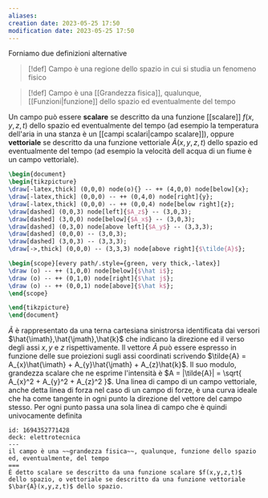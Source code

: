 ```yaml
---
aliases: 
creation date: 2023-05-25 17:50
modification date: 2023-05-25 17:50
---
```


Forniamo due definizioni alternative
> [!def]
> Campo è una regione dello spazio in cui si studia un fenomeno fisico


> [!def]
> Campo è una [[Grandezza fisica]], qualunque, [[Funzioni|funzione]] dello spazio ed eventualmente del tempo

Un campo può essere **scalare** se descritto da una funzione [[scalare]] $f(x,y,z,t)$ dello spazio ed eventualmente del tempo (ad esempio la temperatura dell'aria in una stanza è un [[campi scalari|campo scalare]]), oppure **vettoriale** se descritto da una funzione vettoriale $\tilde{A} (x,y,z,t)$ dello spazio ed eventualmente del tempo (ad esempio la velocità dell acqua di un fiume è un campo vettoriale).

```tikz
\begin{document}
\begin{tikzpicture}
\draw[-latex,thick] (0,0,0) node(o){} -- ++ (4,0,0) node[below]{x};
\draw[-latex,thick] (0,0,0) -- ++ (0,4,0) node[right]{y};
\draw[-latex,thick] (0,0,0) -- ++ (0,0,4) node[below right]{z};
\draw[dashed] (0,0,3) node[left]{$A_z$} -- (3,0,3);
\draw[dashed] (3,0,0) node[below]{$A_x$} -- (3,0,3);
\draw[dashed] (0,3,0) node[above left]{$A_y$} -- (3,3,3);
\draw[dashed] (0,0,0) -- (3,0,3);
\draw[dashed] (3,0,3) -- (3,3,3);
\draw[->,thick] (0,0,0) -- (3,3,3) node[above right]{$\tilde{A}$};

\begin{scope}[every path/.style={green, very thick,-latex}]
\draw (o) -- ++ (1,0,0) node[below]{$\hat i$};
\draw (o) -- ++ (0,1,0) node[right]{$\hat j$};
\draw (o) -- ++ (0,0,1) node[above]{$\hat k$};
\end{scope}

\end{tikzpicture}
\end{document}
```


$\tilde{A}$ è rappresentato da una terna cartesiana sinistrorsa identificata dai versori $\hat{\imath},\hat{\jmath},\hat{k}$ che indicano la direzione ed il verso degli assi $x,y$ e $z$ rispettivamente. Il vettore $\tilde{A}$ può essere espresso in funzione delle sue proiezioni sugli assi coordinati scrivendo $\tilde{A} = A_{x}\hat{\imath} + A_{y}\hat{\jmath} + A_{z}\hat{k}$. Il suo modulo, grandezza scalare che ne esprime l'intensità è $A = |\tilde{A}| = \sqrt{ A_{x}^2 + A_{y}^2 + A_{z}^2 }$.
Una linea di campo di un campo vettoriale, anche detta linea di forza nel caso di un campo di forze, è una curva ideale che ha come tangente in ogni punto la direzione del vettore del campo stesso. Per ogni punto passa una sola linea di campo che è quindi univocamente definita

```anki
id: 1694352771428
deck: elettrotecnica
---
il campo è una ~~grandezza fisica~~, qualunque, funzione dello spazio ed, eventualmente, del tempo 
===
È detto scalare se descritto da una funzione scalare $f(x,y,z,t)$ dello spazio, o vettoriale se descritto da una funzione vettoriale $\bar{A}(x,y,z,t)$ dello spazio.
```

